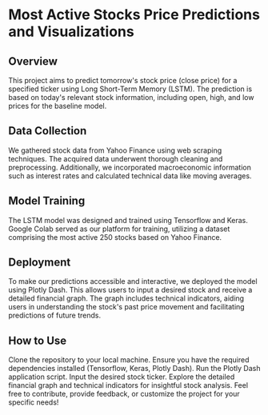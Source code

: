 # Most Active Stocks Price Predictions and Visualizations

## Overview
This project aims to predict tomorrow's stock price (close price) for a specified ticker using Long Short-Term Memory (LSTM). The prediction is based on today's relevant stock information, including open, high, and low prices for the baseline model.

## Data Collection
We gathered stock data from Yahoo Finance using web scraping techniques. The acquired data underwent thorough cleaning and preprocessing. Additionally, we incorporated macroeconomic information such as interest rates and calculated technical data like moving averages.

## Model Training
The LSTM model was designed and trained using Tensorflow and Keras. Google Colab served as our platform for training, utilizing a dataset comprising the most active 250 stocks based on Yahoo Finance.

## Deployment
To make our predictions accessible and interactive, we deployed the model using Plotly Dash. This allows users to input a desired stock and receive a detailed financial graph. The graph includes technical indicators, aiding users in understanding the stock's past price movement and facilitating predictions of future trends.

## How to Use
Clone the repository to your local machine.
Ensure you have the required dependencies installed (Tensorflow, Keras, Plotly Dash).
Run the Plotly Dash application script.
Input the desired stock ticker.
Explore the detailed financial graph and technical indicators for insightful stock analysis.
Feel free to contribute, provide feedback, or customize the project for your specific needs!
